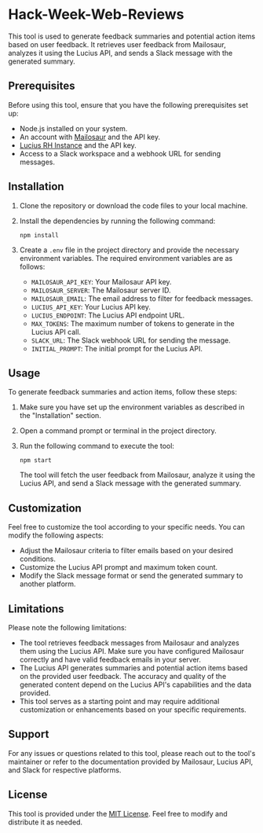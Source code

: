 # Hack-Week-Web-Reviews

This tool is used to generate feedback summaries and potential action items based on user feedback. It retrieves user feedback from Mailosaur, analyzes it using the Lucius API, and sends a Slack message with the generated summary.

## Prerequisites

Before using this tool, ensure that you have the following prerequisites set up:

- Node.js installed on your system.
- An account with [Mailosaur](https://www.mailosaur.com/) and the API key.
- [Lucius RH Instance](https://github.com/rockethomes/hackweek-openai-chatgpt/tree/main) and the API key.
- Access to a Slack workspace and a webhook URL for sending messages.

## Installation

1. Clone the repository or download the code files to your local machine.

2. Install the dependencies by running the following command:

   ```shell
   npm install
   ```

3. Create a `.env` file in the project directory and provide the necessary environment variables. The required environment variables are as follows:

   - `MAILOSAUR_API_KEY`: Your Mailosaur API key.
   - `MAILOSAUR_SERVER`: The Mailosaur server ID.
   - `MAILOSAUR_EMAIL`: The email address to filter for feedback messages.
   - `LUCIUS_API_KEY`: Your Lucius API key.
   - `LUCIUS_ENDPOINT`: The Lucius API endpoint URL.
   - `MAX_TOKENS`: The maximum number of tokens to generate in the Lucius API call.
   - `SLACK_URL`: The Slack webhook URL for sending the message.
   - `INITIAL_PROMPT`: The initial prompt for the Lucius API.

## Usage

To generate feedback summaries and action items, follow these steps:

1. Make sure you have set up the environment variables as described in the "Installation" section.

2. Open a command prompt or terminal in the project directory.

3. Run the following command to execute the tool:

   ```shell
   npm start
   ```

   The tool will fetch the user feedback from Mailosaur, analyze it using the Lucius API, and send a Slack message with the generated summary.

## Customization

Feel free to customize the tool according to your specific needs. You can modify the following aspects:

- Adjust the Mailosaur criteria to filter emails based on your desired conditions.
- Customize the Lucius API prompt and maximum token count.
- Modify the Slack message format or send the generated summary to another platform.

## Limitations

Please note the following limitations:

- The tool retrieves feedback messages from Mailosaur and analyzes them using the Lucius API. Make sure you have configured Mailosaur correctly and have valid feedback emails in your server.
- The Lucius API generates summaries and potential action items based on the provided user feedback. The accuracy and quality of the generated content depend on the Lucius API's capabilities and the data provided.
- This tool serves as a starting point and may require additional customization or enhancements based on your specific requirements.

## Support

For any issues or questions related to this tool, please reach out to the tool's maintainer or refer to the documentation provided by Mailosaur, Lucius API, and Slack for respective platforms.

## License

This tool is provided under the [MIT License](https://opensource.org/licenses/MIT). Feel free to modify and distribute it as needed.
